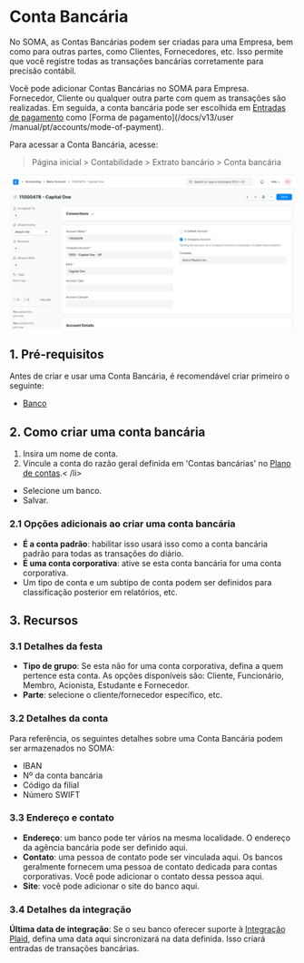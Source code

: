 # Conta Bancária


No SOMA, as Contas Bancárias podem ser criadas para uma Empresa, bem como para outras partes, como Clientes, Fornecedores, etc. Isso permite que você registre todas as transações bancárias corretamente para precisão contábil.


Você pode adicionar Contas Bancárias no SOMA para Empresa. Fornecedor, Cliente ou qualquer outra parte com quem as transações são realizadas. Em seguida, a conta bancária pode ser escolhida em [Entradas de pagamento](/docs/pt/accounts/payment-entry) como [Forma de pagamento](/docs/v13/user /manual/pt/accounts/mode-of-payment).


Para acessar a Conta Bancária, acesse:



> 
> Página inicial > Contabilidade > Extrato bancário > Conta bancária
> 
> 
> 


![Bank Account](/files/bank-account.png)


## 1. Pré-requisitos


Antes de criar e usar uma Conta Bancária, é recomendável criar primeiro o seguinte:


* [Banco](/docs/pt/accounts/bank)


## 2. Como criar uma conta bancária


1. Insira um nome de conta.
2. Vincule a conta do razão geral definida em 'Contas bancárias' no [Plano de contas](/docs/pt/accounts/chart-of-accounts).< /li>
- Selecione um banco.
- Salvar.


### 2.1 Opções adicionais ao criar uma conta bancária


* **É a conta padrão**: habilitar isso usará isso como a conta bancária padrão para todas as transações do diário.
* **É uma conta corporativa**: ative se esta conta bancária for uma conta corporativa.
* Um tipo de conta e um subtipo de conta podem ser definidos para classificação posterior em relatórios, etc.


## 3. Recursos


### 3.1 Detalhes da festa


* **Tipo de grupo**: Se esta não for uma conta corporativa, defina a quem pertence esta conta. As opções disponíveis são: Cliente, Funcionário, Membro, Acionista, Estudante e Fornecedor.
* **Parte**: selecione o cliente/fornecedor específico, etc.


### 3.2 Detalhes da conta


Para referência, os seguintes detalhes sobre uma Conta Bancária podem ser armazenados no SOMA:


* IBAN
* Nº da conta bancária
* Código da filial
* Número SWIFT


### 3.3 Endereço e contato


* **Endereço**: um banco pode ter vários na mesma localidade. O endereço da agência bancária pode ser definido aqui.
* **Contato**: uma pessoa de contato pode ser vinculada aqui. Os bancos geralmente fornecem uma pessoa de contato dedicada para contas corporativas. Você pode adicionar o contato dessa pessoa aqui.
* **Site**: você pode adicionar o site do banco aqui.


### 3.4 Detalhes da integração


**Última data de integração**: Se o seu banco oferecer suporte à [Integração Plaid](/docs/pt/erpnext_integration/plaid_integration), defina uma data aqui sincronizará na data definida. Isso criará entradas de transações bancárias.

